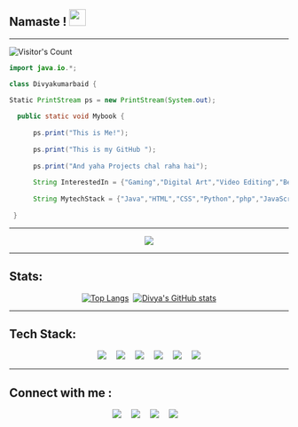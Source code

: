 ## Namaste ! <img src="https://raw.githubusercontent.com/MartinHeinz/MartinHeinz/master/wave.gif" width="30px">

---

  ![Visitor's Count](https://komarev.com/ghpvc/?username=DivyaKumarBaid)

```java
import java.io.*;

class Divyakumarbaid {

Static PrintStream ps = new PrintStream(System.out);
 
  public static void Mybook {
      
      ps.print("This is Me!");
      
      ps.print("This is my GitHub ");
      
      ps.print("And yaha Projects chal raha hai");
      
      String InterestedIn = {"Gaming","Digital Art","Video Editing","BeingYoutuber","Coding"}
      
      String MytechStack = {"Java","HTML","CSS","Python","php","JavaScript"}
      
 }
```
---

<div align=center>
<img src="https://media2.giphy.com/media/BemKqR9RDK4V2/giphy.gif">
</div>

---
## Stats:

<div align=center>

[![Top Langs](https://github-readme-stats.vercel.app/api/top-langs/?username=DivyaKumarBaid&theme=radical&layout=compact&show_icons=true)](https://github.com/DivyaKumarBaid)&nbsp;
[![Divya's GitHub stats](https://github-readme-stats.vercel.app/api?username=DivyaKumarBaid&show_icons=true&theme=radical)](https://github.com/DivyaKumarBaid)

</div>

---
## Tech Stack:
<div align=center>
<img src="https://img.icons8.com/nolan/64/java-coffee-cup-logo.png"/>&emsp;
<img src="https://img.icons8.com/color/48/000000/html-5--v1.png"/>&emsp;
<img src="https://img.icons8.com/color/48/000000/css3.png"/>&emsp;    
<img src="https://img.icons8.com/dusk/64/000000/python.png"/>&emsp;    
<img src="https://img.icons8.com/dusk/64/000000/php-logo.png"/>&emsp;
<img src="https://img.icons8.com/color/48/000000/javascript.png"/>
</div>
 
 ---
 ## Connect with me :
 <div align=center>
 <a href="https://www.instagram.com/divyakumarbaid1008/"><img src="https://img.icons8.com/cute-clipart/64/000000/instagram-new.png"/></a>&emsp;    
 <a href="https://www.linkedin.com/in/divya-kumar-baid-98a087200/"><img src="https://img.icons8.com/cute-clipart/64/000000/linkedin.png"/></a>&emsp;    
 <a href="https://www.facebook.com/divyakumar.baid.5"><img src="https://img.icons8.com/cute-clipart/64/000000/facebook-new.png"/></a>&emsp;    
 <a href="https://twitter.com/DivyakumarBaid1"><img src="https://img.icons8.com/cute-clipart/64/000000/twitter.png"/></a>&emsp;    
 </div>
<!--
**DivyaKumarBaid/DivyaKumarBaid** is a ✨ _special_ ✨ repository because its `README.md` (this file) appears on your GitHub profile.

Here are some ideas to get you started:

- 🔭 I’m currently working on ...
- 🌱 I’m currently learning ...
- 👯 I’m looking to collaborate on ...
- 🤔 I’m looking for help with ...
- 💬 Ask me about ...
- 📫 How to reach me: ...
- 😄 Pronouns: ...
- ⚡ Fun fact: ...
-->
